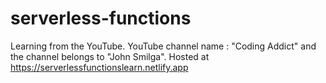 # serverless-functions
Learning from the YouTube. YouTube channel name : "Coding Addict" and the channel belongs to "John Smilga".
Hosted at https://serverlessfunctionslearn.netlify.app

